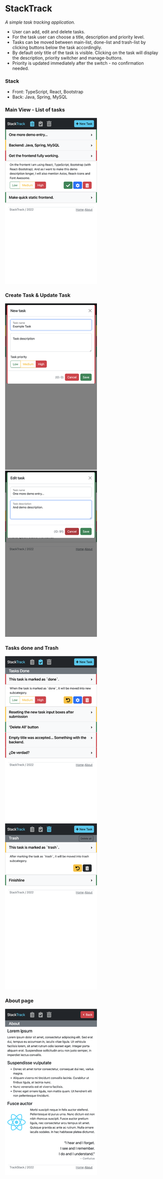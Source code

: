 # StackTrack
*A simple task tracking application.* 
- User can add, edit and delete tasks. 
- For the task user can choose a title, description and priority level. 
- Tasks can be moved between main-list, done-list and trash-list by clicking buttons below the task accordingliy.
- By default only title of the task is visible. Clicking on the task will display the description, priority switcher and manage-buttons.
- Priority is updated immediately after the switch - no confirmation needed.

### Stack
- Front: TypeScript, React, Bootstrap
- Back: Java, Spring, MySQL

### Main View - List of tasks
<kbd>
<img src="example-images/1_Main_View.png" width="300px" alt="Main View">
</kbd>

### Create Task & Update Task
<span float="left">
  <kbd><img src="example-images/4_New-Task_View.png" width="300px" alt="Main View"></kbd>
  <kbd><img src="example-images/5_Edit-Task_View.png" width="300px" alt="Main View"></kbd>
</span>

### Tasks done and Trash
<span float="left">
  <kbd><img src="example-images/2_Tasks-Done_View.png" width="300px" alt="Main View"></kbd>
  <kbd><img src="example-images/3_Trash_View.png" width="300px" alt="Main View"></kbd>
</span>

### About page
<kbd><img src="example-images/6_About_View.png" width="300px" alt="Main View"></kbd>

